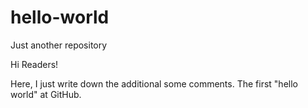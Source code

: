 # hello-world
Just another repository

Hi Readers!

Here, I just write down the additional some comments.
The first "hello world" at GitHub.
